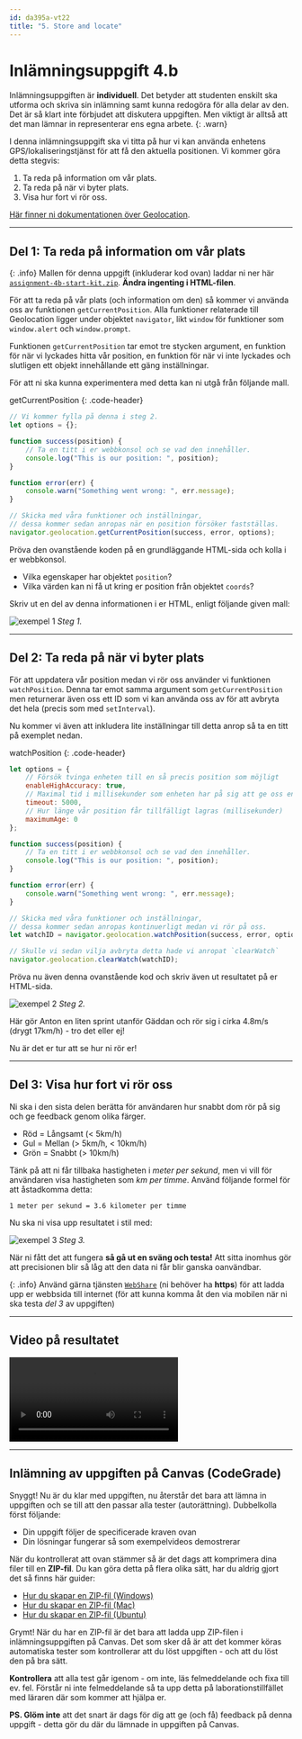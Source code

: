 ```yaml
---
id: da395a-vt22
title: "5. Store and locate"
---
```


# Inlämningsuppgift 4.b

Inlämningsuppgiften är **individuell**. Det betyder att studenten enskilt ska utforma och skriva sin inlämning samt kunna redogöra för alla delar av den. Det är så klart inte förbjudet att diskutera uppgiften. Men viktigt är alltså att det man lämnar in representerar ens egna arbete.
{: .warn}

I denna inlämningsuppgift ska vi titta på hur vi kan använda enhetens GPS/lokaliseringstjänst för att få den aktuella positionen. Vi kommer göra detta stegvis:

1. Ta reda på information om vår plats.
2. Ta reda på när vi byter plats.
3. Visa hur fort vi rör oss.

[Här finner ni dokumentationen över Geolocation](https://developer.mozilla.org/en-US/docs/Web/API/Geolocation).

---

## Del 1: Ta reda på information om vår plats

{: .info}
Mallen för denna uppgift (inkluderar kod ovan) laddar ni ner här [`assignment-4b-start-kit.zip`](../../assets/kod/assignment-4b-start-kit.zip).
**Ändra ingenting i HTML-filen**.

För att ta reda på vår plats (och information om den) så kommer vi använda oss av funktionen `getCurrentPosition`. Alla funktioner relaterade till Geolocation ligger under objektet `navigator`, likt `window` för funktioner som `window.alert` och `window.prompt`.

Funktionen `getCurrentPosition` tar emot tre stycken argument, en funktion för när vi lyckades hitta vår position, en funktion för när vi inte lyckades och slutligen ett objekt innehållande ett gäng inställningar.

För att ni ska kunna experimentera med detta kan ni utgå från följande mall.

getCurrentPosition
{: .code-header}

``` js
// Vi kommer fylla på denna i steg 2.
let options = {};

function success(position) {
    // Ta en titt i er webbkonsol och se vad den innehåller.
    console.log("This is our position: ", position);
}

function error(err) {
    console.warn("Something went wrong: ", err.message);
}

// Skicka med våra funktioner och inställningar,
// dessa kommer sedan anropas när en position försöker fastställas.
navigator.geolocation.getCurrentPosition(success, error, options);
```

Pröva den ovanstående koden på en grundläggande HTML-sida och kolla i er webbkonsol.

* Vilka egenskaper har objektet `position`?
* Vilka värden kan ni få ut kring er position från objektet `coords`?

Skriv ut en del av denna informationen i er HTML, enligt följande given mall:

![exempel 1](../../images/geo1.jpg) _Steg 1._

---

## Del 2: Ta reda på när vi byter plats

För att uppdatera vår position medan vi rör oss använder vi funktionen `watchPosition`. Denna tar emot samma argument som `getCurrentPosition` men returnerar även oss ett ID som vi kan använda oss av för att avbryta det hela (precis som med `setInterval`).

Nu kommer vi även att inkludera lite inställningar till detta anrop så ta en titt på exemplet nedan.

watchPosition
{: .code-header}

``` js
let options = {
    // Försök tvinga enheten till en så precis position som möjligt
    enableHighAccuracy: true,
    // Maximal tid i millisekunder som enheten har på sig att ge oss en position
    timeout: 5000,
    // Hur länge vår position får tillfälligt lagras (millisekunder)
    maximumAge: 0
};

function success(position) {
    // Ta en titt i er webbkonsol och se vad den innehåller.
    console.log("This is our position: ", position);
}

function error(err) {
    console.warn("Something went wrong: ", err.message);
}

// Skicka med våra funktioner och inställningar,
// dessa kommer sedan anropas kontinuerligt medan vi rör på oss.
let watchID = navigator.geolocation.watchPosition(success, error, options);

// Skulle vi sedan vilja avbryta detta hade vi anropat `clearWatch`
navigator.geolocation.clearWatch(watchID);
```

Pröva nu även denna ovanstående kod och skriv även ut resultatet på er HTML-sida.

![exempel 2](../../images/geo2.png) _Steg 2._

Här gör Anton en liten sprint utanför Gäddan och rör sig i cirka 4.8m/s (drygt 17km/h) - tro det eller ej!

Nu är det er tur att se hur ni rör er!

---

## Del 3: Visa hur fort vi rör oss

Ni ska i den sista delen berätta för användaren hur snabbt dom rör på sig och ge feedback genom olika färger.

* Röd = Långsamt (< 5km/h)
* Gul = Mellan (> 5km/h, < 10km/h)
* Grön = Snabbt (> 10km/h)

Tänk på att ni får tillbaka hastigheten i *meter per sekund*, men vi vill för användaren visa hastigheten som *km per timme*. Använd följande formel för att åstadkomma detta:

```
1 meter per sekund = 3.6 kilometer per timme
```

Nu ska ni visa upp resultatet i stil med:

![exempel 3](../../images/geo3.jpg) _Steg 3._

När ni fått det att fungera **så gå ut en sväng och testa!** Att sitta inomhus gör att precisionen blir så låg att den data ni får blir ganska oanvändbar.

{: .info}
Använd gärna tjänsten [`WebShare`](http://webshare.mah.se/) (ni behöver ha **https**) för att ladda upp er webbsida till internet (för att kunna komma åt den via mobilen när ni ska testa *del 3* av uppgiften)

---

## Video på resultatet

<video controls>
  <source src="http://webbintro.se/media/inl.4.b.mp4" type="video/mp4">
Your browser does not support the video tag.
</video>

---

## Inlämning av uppgiften på Canvas (CodeGrade)

Snyggt! Nu är du klar med uppgiften, nu återstår det bara att lämna in uppgiften och se till att den passar alla tester (autorättning). Dubbelkolla först följande:

* Din uppgift följer de specificerade kraven ovan
* Din lösningar fungerar så som exempelvideos demostrerar

När du kontrollerat att ovan stämmer så är det dags att komprimera dina filer till en **ZIP-fil**. Du kan göra detta på flera olika sätt, har du aldrig gjort det så finns här guider:

- [Hur du skapar en ZIP-fil (Windows)](https://support.microsoft.com/en-us/windows/zip-and-unzip-files-8d28fa72-f2f9-712f-67df-f80cf89fd4e5)
- [Hur du skapar en ZIP-fil (Mac)](https://support.apple.com/sv-se/guide/mac-help/mchlp2528/mac)
- [Hur du skapar en ZIP-fil (Ubuntu)](https://www.cyberciti.biz/faq/how-to-zip-a-folder-in-ubuntu-linux/)

Grymt! När du har en ZIP-fil är det bara att ladda upp ZIP-filen i inlämningsuppgiften på Canvas. Det som sker då är att det kommer köras automatiska tester som kontrollerar att du löst uppgiften - och att du löst den på bra sätt.

**Kontrollera** att alla test går igenom - om inte, läs felmeddelande och fixa till ev. fel. Förstår ni inte felmeddelande så ta upp detta på laborationstillfället med läraren där som kommer att hjälpa er.

**PS. Glöm inte** att det snart är dags för dig att ge (och få) feedback på denna uppgift - detta gör du där du lämnade in uppgiften på Canvas.